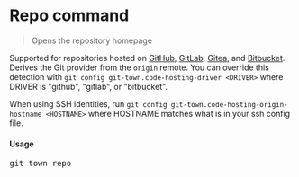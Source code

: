 <h1 textrun="command-heading">Repo command</h1>

<blockquote textrun="command-summary">
Opens the repository homepage
</blockquote>

<a textrun="command-description">

Supported for repositories hosted on [GitHub](http://github.com/),
[GitLab](http://gitlab.com/), [Gitea](http://gitea.com/), and
[Bitbucket](https://bitbucket.org/). Derives the Git provider from the `origin`
remote. You can override this detection with
`git config git-town.code-hosting-driver <DRIVER>` where DRIVER is "github",
"gitlab", or "bitbucket".

When using SSH identities, run
`git config git-town.code-hosting-origin-hostname <HOSTNAME>` where HOSTNAME
matches what is in your ssh config file.

</a>

#### Usage

<pre textrun="command-usage">
git town repo
</pre>
